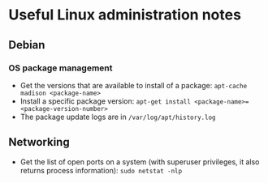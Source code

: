 # Useful Linux administration notes

## Debian

### OS package management

- Get the versions that are available to install of a package: `apt-cache madison <package-name>`
- Install a specific package version: `apt-get install <package-name>=<package-version-number>`
- The package update logs are in `/var/log/apt/history.log`

## Networking

- Get the list of open ports on a system (with superuser privileges, it also
    returns process information): `sudo netstat -nlp`
